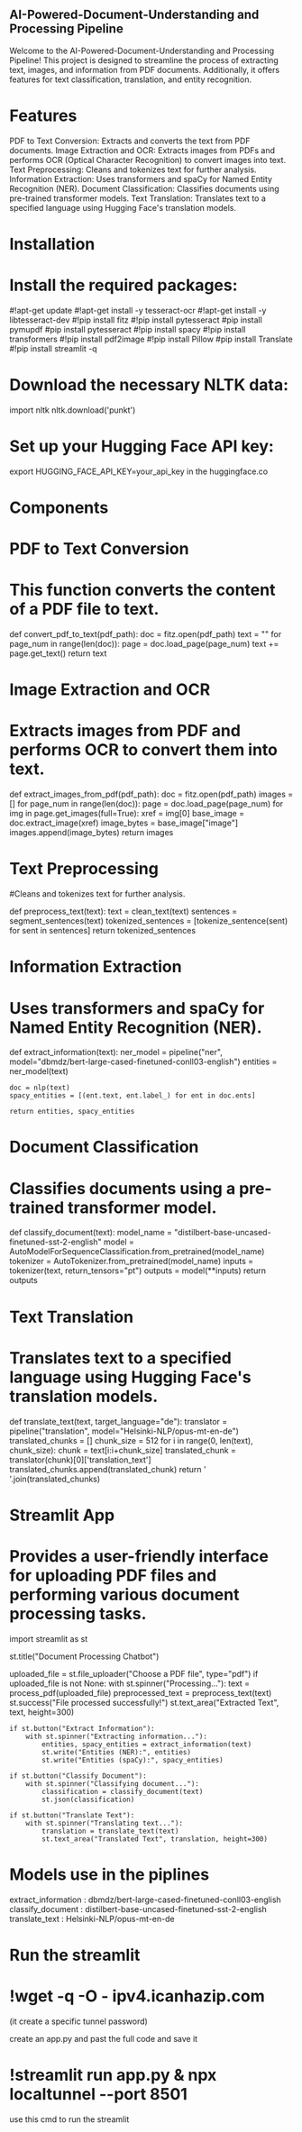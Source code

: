 ## **AI-Powered-Document-Understanding and Processing Pipeline**

Welcome to the AI-Powered-Document-Understanding and Processing Pipeline! This project is designed to streamline the process of extracting text, images, and information from PDF documents. Additionally, it offers features for text classification, translation, and entity recognition.

# **Features**
PDF to Text Conversion: Extracts and converts the text from PDF documents.
Image Extraction and OCR: Extracts images from PDFs and performs OCR (Optical Character Recognition) to convert images into text.
Text Preprocessing: Cleans and tokenizes text for further analysis.
Information Extraction: Uses transformers and spaCy for Named Entity Recognition (NER).
Document Classification: Classifies documents using pre-trained transformer models.
Text Translation: Translates text to a specified language using Hugging Face's translation models.

# **Installation**

# Install the required packages:
#!apt-get update
#!apt-get install -y tesseract-ocr
#!apt-get install -y libtesseract-dev
#!pip install fitz
#!pip install pytesseract
#pip install pymupdf
#pip install pytesseract
#!pip install spacy
#!pip install transformers
#!pip install pdf2image
#!pip install Pillow
#pip install Translate
#!pip install streamlit -q

# Download the necessary NLTK data:

import nltk
nltk.download('punkt')

# Set up your Hugging Face API key:
export HUGGING_FACE_API_KEY=your_api_key
in the huggingface.co

# **Components**
# PDF to Text Conversion
# This function converts the content of a PDF file to text.

def convert_pdf_to_text(pdf_path):
    doc = fitz.open(pdf_path)
    text = ""
    for page_num in range(len(doc)):
        page = doc.load_page(page_num)
        text += page.get_text()
    return text

# Image Extraction and OCR
# Extracts images from PDF and performs OCR to convert them into text.

def extract_images_from_pdf(pdf_path):
    doc = fitz.open(pdf_path)
    images = []
    for page_num in range(len(doc)):
        page = doc.load_page(page_num)
        for img in page.get_images(full=True):
            xref = img[0]
            base_image = doc.extract_image(xref)
            image_bytes = base_image["image"]
            images.append(image_bytes)
    return images
    
# Text Preprocessing
#Cleans and tokenizes text for further analysis.

def preprocess_text(text):
    text = clean_text(text)
    sentences = segment_sentences(text)
    tokenized_sentences = [tokenize_sentence(sent) for sent in sentences]
    return tokenized_sentences
    
# Information Extraction
# Uses transformers and spaCy for Named Entity Recognition (NER).

def extract_information(text):
    ner_model = pipeline("ner", model="dbmdz/bert-large-cased-finetuned-conll03-english")
    entities = ner_model(text)

    doc = nlp(text)
    spacy_entities = [(ent.text, ent.label_) for ent in doc.ents]

    return entities, spacy_entities

# Document Classification
# Classifies documents using a pre-trained transformer model.

def classify_document(text):
    model_name = "distilbert-base-uncased-finetuned-sst-2-english"
    model = AutoModelForSequenceClassification.from_pretrained(model_name)
    tokenizer = AutoTokenizer.from_pretrained(model_name)
    inputs = tokenizer(text, return_tensors="pt")
    outputs = model(**inputs)
    return outputs
    
# Text Translation
# Translates text to a specified language using Hugging Face's translation models.

def translate_text(text, target_language="de"):
    translator = pipeline("translation", model="Helsinki-NLP/opus-mt-en-de")
    translated_chunks = []
    chunk_size = 512
    for i in range(0, len(text), chunk_size):
        chunk = text[i:i+chunk_size]
        translated_chunk = translator(chunk)[0]['translation_text']
        translated_chunks.append(translated_chunk)
    return ' '.join(translated_chunks)

# Streamlit App
# Provides a user-friendly interface for uploading PDF files and performing various document processing tasks.

import streamlit as st

st.title("Document Processing Chatbot")

uploaded_file = st.file_uploader("Choose a PDF file", type="pdf")
if uploaded_file is not None:
    with st.spinner("Processing..."):
        text = process_pdf(uploaded_file)
        preprocessed_text = preprocess_text(text)
        st.success("File processed successfully!")
        st.text_area("Extracted Text", text, height=300)

    if st.button("Extract Information"):
        with st.spinner("Extracting information..."):
            entities, spacy_entities = extract_information(text)
            st.write("Entities (NER):", entities)
            st.write("Entities (spaCy):", spacy_entities)

    if st.button("Classify Document"):
        with st.spinner("Classifying document..."):
            classification = classify_document(text)
            st.json(classification)

    if st.button("Translate Text"):
        with st.spinner("Translating text..."):
            translation = translate_text(text)
            st.text_area("Translated Text", translation, height=300)

# Models use in the piplines

extract_information : dbmdz/bert-large-cased-finetuned-conll03-english
classify_document : distilbert-base-uncased-finetuned-sst-2-english
translate_text : Helsinki-NLP/opus-mt-en-de

# Run the streamlit

# !wget -q -O - ipv4.icanhazip.com
(it create a specific tunnel password)

create an app.py and past the full code and save it 

# !streamlit run app.py & npx localtunnel --port 8501
use this cmd to run the streamlit
